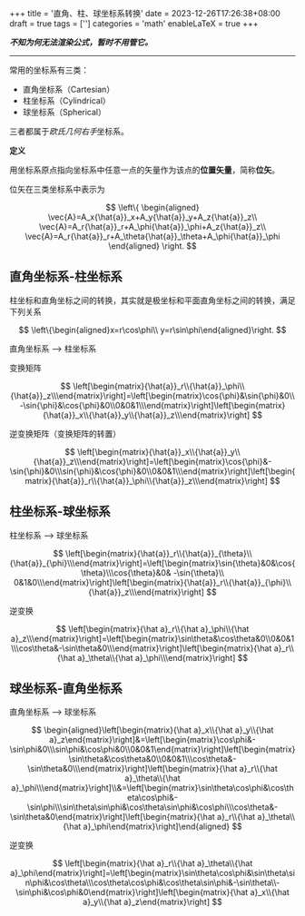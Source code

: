 +++
title = '直角、柱、球坐标系转换'
date = 2023-12-26T17:26:38+08:00
draft = true
tags = ['']
categories = 'math'
enableLaTeX = true
+++

***不知为何无法渲染公式，暂时不用管它。***

---

常用的坐标系有三类：

- 直角坐标系（Cartesian）
- 柱坐标系（Cylindrical）
- 球坐标系（Spherical）

三者都属于*欧氏几何右手*坐标系。

<!--more-->


**定义**

用坐标系原点指向坐标系中任意一点的矢量作为该点的**位置矢量**，简称**位矢**。

位矢在三类坐标系中表示为

$$
\left\{
\begin{aligned}
\vec{A}=A_x{\hat{a}}_x+A_y{\hat{a}}_y+A_z{\hat{a}}_z\\
\vec{A}=A_r{\hat{a}}_r+A_\phi{\hat{a}}_\phi+A_z{\hat{a}}_z\\
\vec{A}=A_r{\hat{a}}_r+A_\theta{\hat{a}}_\theta+A_\phi{\hat{a}}_\phi
\end{aligned}
\right.
$$

## 直角坐标系-柱坐标系

柱坐标和直角坐标之间的转换，其实就是极坐标和平面直角坐标之间的转换，满足下列关系

$$
\left\{\begin{aligned}x=r\cos\phi\\ y=r\sin\phi\end{aligned}\right.
$$

直角坐标系 --> 柱坐标系

变换矩阵

$$
\left[\begin{matrix}{\hat{a}}_r\\{\hat{a}}_\phi\\{\hat{a}}_z\\\end{matrix}\right]=\left[\begin{matrix}\cos{\phi}&\sin{\phi}&0\\-\sin{\phi}&\cos{\phi}&0\\0&0&1\\\end{matrix}\right]\left[\begin{matrix}{\hat{a}}_x\\{\hat{a}}_y\\{\hat{a}}_z\\\end{matrix}\right]
$$

逆变换矩阵（变换矩阵的转置）

$$
\left[\begin{matrix}{\hat{a}}_x\\{\hat{a}}_y\\{\hat{a}}_z\\\end{matrix}\right]=\left[\begin{matrix}\cos{\phi}&-\sin{\phi}&0\\\sin{\phi}&\cos{\phi}&0\\0&0&1\\\end{matrix}\right]\left[\begin{matrix}{\hat{a}}_r\\{\hat{a}}_\phi\\{\hat{a}}_z\\\end{matrix}\right]
$$

## 柱坐标系-球坐标系

柱坐标系 --> 球坐标系

$$
\left[\begin{matrix}{\hat{a}}_r\\{\hat{a}}_{\theta}\\{\hat{a}}_{\phi}\\\end{matrix}\right]=\left[\begin{matrix}\sin{\theta}&0&\cos{\theta}\\\cos{\theta}&0& -\sin{\theta}\\ 0&1&0\\\end{matrix}\right]\left[\begin{matrix}{\hat{a}}_r\\{\hat{a}}_{\phi}\\{\hat{a}}_z\\\end{matrix}\right]
$$

逆变换

$$
\left[\begin{matrix}{\hat a}_r\\{\hat a}_\phi\\{\hat a}_z\\\end{matrix}\right]=\left[\begin{matrix}\sin\theta&\cos\theta&0\\0&0&1\\\cos\theta&-\sin\theta&0\\\end{matrix}\right]\left[\begin{matrix}{\hat a}_r\\{\hat a}_\theta\\{\hat a}_\phi\\\end{matrix}\right]
$$

## 球坐标系-直角坐标系

直角坐标系 --> 球坐标系

$$
\begin{aligned}\left[\begin{matrix}{\hat a}_x\\{\hat a}_y\\{\hat a}_z\end{matrix}\right]&=\left[\begin{matrix}\cos\phi&-\sin\phi&0\\\sin\phi&\cos\phi&0\\0&0&1\end{matrix}\right]\left[\begin{matrix}\sin\theta&\cos\theta&0\\0&0&1\\\cos\theta&-\sin\theta&0\\\end{matrix}\right]\left[\begin{matrix}{\hat a}_r\\{\hat a}_\theta\\{\hat a}_\phi\\\end{matrix}\right]\\&=\left[\begin{matrix}\sin\theta\cos\phi&\cos\theta\cos\phi&-\sin\phi\\\sin\theta\sin\phi&\cos\theta\sin\phi&\cos\phi\\\cos\theta&-\sin\theta&0\end{matrix}\right]\left[\begin{matrix}{\hat a}_r\\{\hat a}_\theta\\{\hat a}_\phi\end{matrix}\right]\end{aligned}
$$

逆变换

$$
\left[\begin{matrix}{\hat a}_r\\{\hat a}_\theta\\{\hat a}_\phi\end{matrix}\right]=\left[\begin{matrix}\sin\theta\cos\phi&\sin\theta\sin\phi&\cos\theta\\\cos\theta\cos\phi&\cos\theta\sin\phi&-\sin\theta\\-\sin\phi&\cos\phi&0\end{matrix}\right]\left[\begin{matrix}{\hat a}_x\\{\hat a}_y\\{\hat a}_z\end{matrix}\right]
$$

